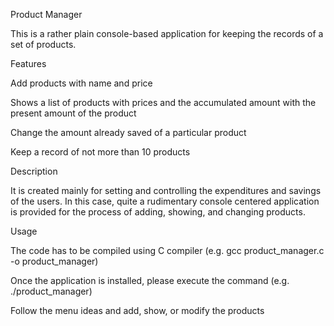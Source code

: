Product Manager

This is a rather plain console-based application for keeping the records of a set of products.

Features

Add products with name and price

Shows a list of products with prices and the accumulated amount with the present amount of the product

Change the amount already saved of a particular product

Keep a record of not more than 10 products

Description

It is created mainly for setting and controlling the expenditures and savings of the users. In this case, quite a rudimentary console centered application is provided for the process of adding, showing, and changing products.

Usage

The code has to be compiled using C compiler (e.g. gcc product_manager.c -o product_manager)

Once the application is installed, please execute the command (e.g. ./product_manager)

Follow the menu ideas and add, show, or modify the products
